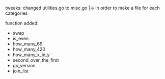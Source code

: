 tweaks:
	changed utilities.go to misc.go
	|-> in order to make a file for each categories

function added:
- swap 
- is_even
- how_many_69
- how_many_420
- how_many_x_in_y
- second_over_the_first
- go_version
- join_list
	
